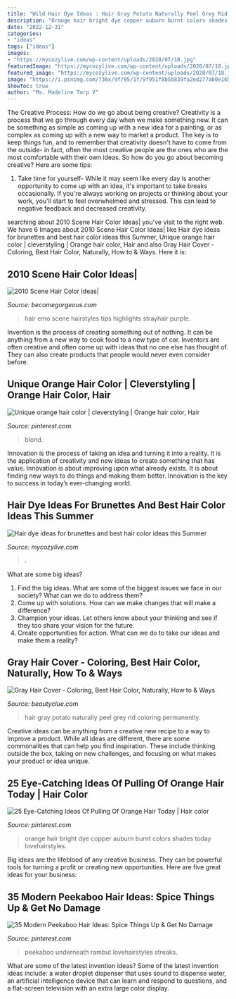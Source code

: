```yaml
---
title: "Wild Hair Dye Ideas : Hair Gray Potato Naturally Peel Grey Rid Coloring Permanently"
description: "Orange hair bright dye copper auburn burnt colors shades today lovehairstyles"
date: "2022-12-31"
categories:
- "ideas"
tags: ["ideas"]
images:
- "https://mycozylive.com/wp-content/uploads/2020/07/18.jpg"
featuredImage: "https://mycozylive.com/wp-content/uploads/2020/07/18.jpg"
featured_image: "https://mycozylive.com/wp-content/uploads/2020/07/18.jpg"
image: "https://i.pinimg.com/736x/9f/95/1f/9f951f8b5b839fa2ed277ab0e165f93e.jpg"
ShowToc: true
author: "Ms. Madeline Torp V"
---
```



The Creative Process: How do we go about being creative?
Creativity is a process that we go through every day when we make something new. It can be something as simple as coming up with a new idea for a painting, or as complex as coming up with a new way to market a product. The key is to keep things fun, and to remember that creativity doesn't have to come from the outside- in fact, often the most creative people are the ones who are the most comfortable with their own ideas. So how do you go about becoming creative? Here are some tips: 
1) Take time for yourself- While it may seem like every day is another opportunity to come up with an idea, it's important to take breaks occasionally. If you're always working on projects or thinking about your work, you'll start to feel overwhelmed and stressed. This can lead to negative feedback and decreased creativity.

	

		
searching about 2010 Scene Hair Color Ideas| you've visit to the right web. We have 6 Images about 2010 Scene Hair Color Ideas| like Hair dye ideas for brunettes and best hair color ideas this Summer, Unique orange hair color | cleverstyling | Orange hair color, Hair and also Gray Hair Cover - Coloring, Best Hair Color, Naturally, How to &amp; Ways. Here it is:
		
    
## 2010 Scene Hair Color Ideas|

<img loading=lazy src="http://static.becomegorgeous.com/img/arts/2010/Aug/11/2555/bluehair_style.jpg" onerror="this.onerror=null;this.src='https://tse2.mm.bing.net/th?id=OIP.hEeCg5h4v8zyKszGcGk5jQAAAA&amp;pid=15.1';" alt="2010 Scene Hair Color Ideas|">

_Source: becomegorgeous.com_

>hair emo scene hairstyles tips highlights strayhair purple. 

	

Invention is the process of creating something out of nothing. It can be anything from a new way to cook food to a new type of car. Inventors are often creative and often come up with ideas that no one else has thought of. They can also create products that people would never even consider before.

    
## Unique Orange Hair Color | Cleverstyling | Orange Hair Color, Hair

<img loading=lazy src="https://i.pinimg.com/736x/53/ec/d6/53ecd6ea4dd39ea583593e9c421376dd.jpg" onerror="this.onerror=null;this.src='https://tse4.mm.bing.net/th?id=OIP.ZGH7wCREyXjSuz4VQDz_uwHaMu&amp;pid=15.1';" alt="Unique orange hair color | cleverstyling | Orange hair color, Hair">

_Source: pinterest.com_

>blond. 

	

Innovation is the process of taking an idea and turning it into a reality. It is the application of creativity and new ideas to create something that has value. Innovation is about improving upon what already exists. It is about finding new ways to do things and making them better. Innovation is the key to success in today’s ever-changing world.

    
## Hair Dye Ideas For Brunettes And Best Hair Color Ideas This Summer

<img loading=lazy src="https://mycozylive.com/wp-content/uploads/2020/07/18.jpg" onerror="this.onerror=null;this.src='https://tse1.mm.bing.net/th?id=OIP.egn8e1jdawel94bHPDfWXAHaJ_&amp;pid=15.1';" alt="Hair dye ideas for brunettes and best hair color ideas this Summer">

_Source: mycozylive.com_

>. 

	

What are some big ideas?
1. Find the big ideas. What are some of the biggest issues we face in our society? What can we do to address them?
2. Come up with solutions. How can we make changes that will make a difference?
3. Champion your ideas. Let others know about your thinking and see if they too share your vision for the future.
4. Create opportunities for action. What can we do to take our ideas and make them a reality?

    
## Gray Hair Cover - Coloring, Best Hair Color, Naturally, How To &amp; Ways

<img loading=lazy src="https://beautyclue.com/wp-content/uploads/2014/03/hair-color-for-grey-hair-3.jpg" onerror="this.onerror=null;this.src='https://tse2.mm.bing.net/th?id=OIP.FkmIlki94w1hVthRpQ2OOAHaEK&amp;pid=15.1';" alt="Gray Hair Cover - Coloring, Best Hair Color, Naturally, How to &amp; Ways">

_Source: beautyclue.com_

>hair gray potato naturally peel grey rid coloring permanently. 

	

Creative ideas can be anything from a creative new recipe to a way to improve a product. While all ideas are different, there are some commonalities that can help you find inspiration. These include thinking outside the box, taking on new challenges, and focusing on what makes your product or idea unique.

    
## 25 Eye-Catching Ideas Of Pulling Of Orange Hair Today | Hair Color

<img loading=lazy src="https://i.pinimg.com/736x/64/13/85/64138544a3aec4d5320678681bc66012.jpg" onerror="this.onerror=null;this.src='https://tse3.mm.bing.net/th?id=OIP.4hWbcXeAUw0tcH2W8icMsgHaLG&amp;pid=15.1';" alt="25 Eye-Catching Ideas Of Pulling Of Orange Hair Today | Hair color">

_Source: pinterest.com_

>orange hair bright dye copper auburn burnt colors shades today lovehairstyles. 

	

Big ideas are the lifeblood of any creative business. They can be powerful tools for turning a profit or creating new opportunities. Here are five great ideas for your business:

    
## 35 Modern Peekaboo Hair Ideas: Spice Things Up &amp; Get No Damage

<img loading=lazy src="https://i.pinimg.com/736x/9f/95/1f/9f951f8b5b839fa2ed277ab0e165f93e.jpg" onerror="this.onerror=null;this.src='https://tse4.mm.bing.net/th?id=OIP.lHfi9a0j-rnfLYHMYBd2MQHaLH&amp;pid=15.1';" alt="35 Modern Peekaboo Hair Ideas: Spice Things Up &amp; Get No Damage">

_Source: pinterest.com_

>peekaboo underneath rambut lovehairstyles streaks. 

	

What are some of the latest invention ideas?
Some of the latest invention ideas include: a water droplet dispenser that uses sound to dispense water, an artificial intelligence device that can learn and respond to questions, and a flat-screen television with an extra large color display.


